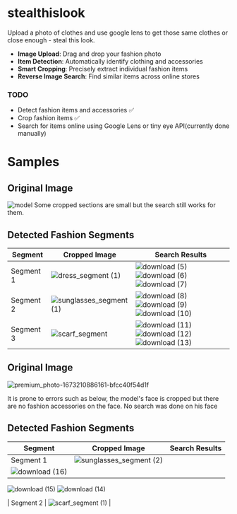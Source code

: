 # stealthislook

Upload a photo of clothes and use google lens to get those same clothes or close enough - steal this look. 

- **Image Upload**: Drag and drop your fashion photo
- **Item Detection**: Automatically identify clothing and accessories
- **Smart Cropping**: Precisely extract individual fashion items
- **Reverse Image Search**: Find similar items across online stores

### TODO
- Detect fashion items and accessories ✅
- Crop fashion items ✅
- Search for items online using Google Lens or tiny eye API(currently done manually)

# Samples

## Original Image
![model](https://github.com/user-attachments/assets/33e3a7b5-3703-4c9c-9dc6-d4569a5e9cf1)
Some cropped sections are small but the search still works for them. 

## Detected Fashion Segments

| Segment | Cropped Image| Search Results |
|---------|--------------|------------|
| Segment 1 | ![dress_segment (1)](https://github.com/user-attachments/assets/5681247c-0d0d-4cbf-9e51-2ea275b8aed4)| ![download (5)](https://github.com/user-attachments/assets/51c5c141-0b90-435b-baae-a10a7e5cc453) ![download (6)](https://github.com/user-attachments/assets/dd27e8fa-5e9d-4af3-bbe6-389f3dae8518) ![download (7)](https://github.com/user-attachments/assets/c954d573-49ce-4e7c-839c-1ce9c9a942e3)
| Segment 2 | ![sunglasses_segment (1)](https://github.com/user-attachments/assets/a438118b-f1bf-48e3-9bb5-5638038fc685) | ![download (8)](https://github.com/user-attachments/assets/eeea16ae-457f-4016-97e9-5521033926dd) ![download (9)](https://github.com/user-attachments/assets/3b0954a9-55e3-4636-808c-62da7bf199b4) ![download (10)](https://github.com/user-attachments/assets/3dbe9085-0457-437b-a6ce-ac9d60716277)
| Segment 3 | ![scarf_segment](https://github.com/user-attachments/assets/fc8b5a42-ac00-4982-9fad-7bceb29b295d) | ![download (11)](https://github.com/user-attachments/assets/9d2976ad-c129-4c7e-8d0d-76d7294fbb59) ![download (12)](https://github.com/user-attachments/assets/cc215975-9453-4f98-a55b-52ddab28c655) ![download (13)](https://github.com/user-attachments/assets/3af88fce-e70a-4322-9898-97d31becc155)

## Original Image
![premium_photo-1673210886161-bfcc40f54d1f](https://github.com/user-attachments/assets/bc123ede-0999-438f-84ec-6648b66b144a)

It is prone to errors such as below, the model's face is cropped but there are no fashion accessories on the face. No search was done on his face

## Detected Fashion Segments

| Segment | Cropped Image| Search Results |
|---------|--------------|------------|
| Segment 1 | ![sunglasses_segment (2)](https://github.com/user-attachments/assets/2df208ab-2ee4-42bb-924c-7e6bbd4f1952)
| ![download (16)](https://github.com/user-attachments/assets/48de08e5-5d53-44a2-9720-673b17ea2669)
![download (15)](https://github.com/user-attachments/assets/ccb0c560-4265-4db9-bace-4786bdd03bc3)
![download (14)](https://github.com/user-attachments/assets/741d94ce-45f1-4edc-8ce1-6ae83262ca8a)

| Segment 2 | ![scarf_segment (1)](https://github.com/user-attachments/assets/9bddf6e1-e54a-4397-8691-8be4664a3871)
| 




